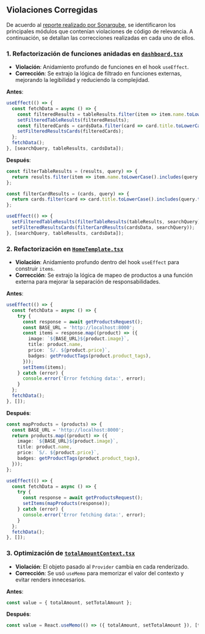 
## Violaciones Corregidas
De acuerdo al [reporte realizado por Sonarqube](reporte-sonarqube.md), se identificaron los principales módulos que contenían violaciones de código de relevancia. A continuación, se detallan las correcciones realizadas en cada uno de ellos.

### 1. Refactorización de funciones anidadas en [`dashboard.tsx`](codigo-fuente/emprende-conecta-frontend/src/components/Templates/Dashboard/dashboard.tsx)
- **Violación**: Anidamiento profundo de funciones en el hook `useEffect`.
- **Corrección**: Se extrajo la lógica de filtrado en funciones externas, mejorando la legibilidad y reduciendo la complejidad.
  
**Antes**:
```typescript
useEffect(() => {
  const fetchData = async () => {
    const filteredResults = tableResults.filter(item => item.name.toLowerCase().includes(searchQuery.toLowerCase()));
    setFilteredTableResults(filteredResults);
    const filteredCards = cardsData.filter(card => card.title.toLowerCase().includes(searchQuery.toLowerCase()));
    setFilteredResultsCards(filteredCards);
  };
  fetchData();
}, [searchQuery, tableResults, cardsData]);
```
**Después**:
```typescript
const filterTableResults = (results, query) => {
  return results.filter(item => item.name.toLowerCase().includes(query.toLowerCase()));
};

const filterCardResults = (cards, query) => {
  return cards.filter(card => card.title.toLowerCase().includes(query.toLowerCase()));
};

useEffect(() => {
  setFilteredTableResults(filterTableResults(tableResults, searchQuery));
  setFilteredResultsCards(filterCardResults(cardsData, searchQuery));
}, [searchQuery, tableResults, cardsData]);
```

### 2. Refactorización en [`HomeTemplate.tsx`](codigo-fuente/emprende-conecta-frontend/src/components/Templates/Homepage/HomeTemplate.tsx)
- **Violación**: Anidamiento profundo dentro del hook `useEffect` para construir `items`.
- **Corrección**: Se extrajo la lógica de mapeo de productos a una función externa para mejorar la separación de responsabilidades.

**Antes**:
```typescript
useEffect(() => {
  const fetchData = async () => {
    try {
      const response = await getProductsRequest();
      const BASE_URL = 'http://localhost:8000';
      const items = response.map((product) => ({
        image: `${BASE_URL}${product.image}`,
        title: product.name,
        price: `S/. ${product.price}`,
        badges: getProductTags(product.product_tags),
      }));
      setItems(items);
    } catch (error) {
      console.error('Error fetching data:', error);
    }
  };
  fetchData();
}, []);
```

**Después**:
```typescript
const mapProducts = (products) => {
  const BASE_URL = 'http://localhost:8000';
  return products.map((product) => ({
    image: `${BASE_URL}${product.image}`,
    title: product.name,
    price: `S/. ${product.price}`,
    badges: getProductTags(product.product_tags),
  }));
};

useEffect(() => {
  const fetchData = async () => {
    try {
      const response = await getProductsRequest();
      setItems(mapProducts(response));
    } catch (error) {
      console.error('Error fetching data:', error);
    }
  };
  fetchData();
}, []);
```

### 3. Optimización de [`totalAmountContext.tsx`](codigo-fuente/emprende-conecta-frontend/src/app/Checkout/totalAmountContext.tsx)
- **Violación**: El objeto pasado al `Provider` cambia en cada renderizado.
- **Corrección**: Se usó `useMemo` para memorizar el valor del contexto y evitar renders innecesarios.

**Antes**:
```typescript
const value = { totalAmount, setTotalAmount };
```

**Después**:
```typescript
const value = React.useMemo(() => ({ totalAmount, setTotalAmount }), [totalAmount, setTotalAmount]);
```